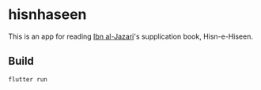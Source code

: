 # hisnhaseen

This is an app for reading [Ibn al-Jazari](https://en.wikipedia.org/wiki/Ibn_al-Jazari)'s supplication book, Hisn-e-Hiseen.

## Build

```
flutter run
```
